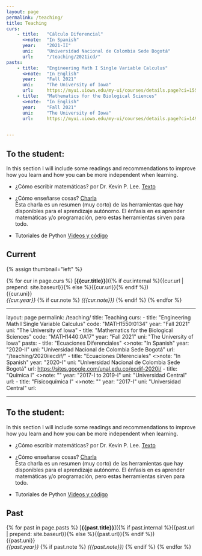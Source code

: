 ```yaml
---
layout: page
permalink: /teaching/
title: Teaching
curs:
    - title:   "Cálculo Diferencial"
      <>note:  "In Spanish"
      year:    "2021-II"
      uni:     "Universidad Nacional de Colombia Sede Bogotá"
      url:     "/teaching/2021icd/" 
pasts:
    - title:   "Engineering Math I Single Variable Calculus"
      <>note:  "In English"
      year:    "Fall 2021"
      uni:     "The University of Iowa"
      url:     https://myui.uiowa.edu/my-ui/courses/details.page?ci=155573&id=941316 
    - title:   "Mathematics for the Biological Sciences"
      <>note:  "In English"
      year:    "Fall 2021"
      uni:     "The University of Iowa"
      url:     https://myui.uiowa.edu/my-ui/courses/details.page?ci=149667&id=941277
    

---
```


## To the student: 
In this section I will include some readings and recommendations to improve how you learn and  how you can be more independent when learning.
- ¿Cómo escribir matemáticas? por Dr. Kevin P. Lee. [Texto](https://drive.google.com/file/d/16ZX_W6Cavz5x3HQockBGEuJxnasIT7LM/view?usp=sharing) 
- ¿Cómo enseñarse cosas? [Charla](https://drive.google.com/file/d/1scFYa1vfBog3Il0icdKs0MjSdB5pwipq/view?usp=sharing) 
<br> Esta charla es un resumen (muy corto) de las herramientas que hay disponibles para el aprendizaje autónomo. El énfasis en es aprender matemáticas y/o programación, pero estas herramientas sirven para todo.

- Tutoriales de Python [Videos y código](https://drive.google.com/drive/folders/1-cNsHTWosjvuEo8F7eOjHGevE88UzzoW?usp=sharing)

## Current
{% assign thumbnail="left" %}

{% for cur in page.curs %}
[**{{cur.title}}**]({% if cur.internal %}{{cur.url | prepend: site.baseurl}}{% else %}{{cur.url}}{% endif %})<br />
{{cur.uni}}<br />
*{{cur.year}}*
{% if cur.note %} *({{cur.note}})*
{% endif %}
{% endfor %}


---
layout: page
permalink: /teaching/
title: Teaching
curs:
    - title:   "Engineering Math I Single Variable Calculus"
	  code:    "MATH1550:0134"
      year:    "Fall 2021"
      uni:     "The University of Iowa"
	- title:   "Mathematics for the Biological Sciences"
	  code:    "MATH1440:0A17"
	  year:    "Fall 2021"
	  uni:     "The University of Iowa"
pasts:
    - title:   "Ecuaciones Diferenciales"
      <>note:  "In Spanish"
      year:    "2020-II"
      uni:     "Universidad Nacional de Colombia Sede Bogotá"
      url:     "/teaching/2020iiecdif/" 
    - title:   "Ecuaciones Diferenciales"
      <>note:  "In Spanish"
      year:    "2020-I"
      uni:     "Universidad Nacional de Colombia Sede Bogotá"
      url:     https://sites.google.com/unal.edu.co/ecdif-2020i/
    - title:   "Química I"
      <>note:  ""
      year:    "2017-I to 2019-I"
      uni:     "Universidad Central"
      url:
    - title:   "Fisicoquímica I"
      <>note:  ""
      year:    "2017-I"
      uni:     "Universidad Central"
      url:

---

## To the student: 
In this section I will include some readings and recommendations to improve how you learn and  how you can be more independent when learning.
- ¿Cómo escribir matemáticas? por Dr. Kevin P. Lee. [Texto](https://drive.google.com/file/d/16ZX_W6Cavz5x3HQockBGEuJxnasIT7LM/view?usp=sharing) 
- ¿Cómo enseñarse cosas? [Charla](https://drive.google.com/file/d/1scFYa1vfBog3Il0icdKs0MjSdB5pwipq/view?usp=sharing) 
<br> Esta charla es un resumen (muy corto) de las herramientas que hay disponibles para el aprendizaje autónomo. El énfasis en es aprender matemáticas y/o programación, pero estas herramientas sirven para todo.

- Tutoriales de Python [Videos y código](https://drive.google.com/drive/folders/1-cNsHTWosjvuEo8F7eOjHGevE88UzzoW?usp=sharing)

## Past 
{% for past in page.pasts %}
[**{{past.title}}**]({% if past.internal %}{{past.url | prepend: site.baseurl}}{% else %}{{past.url}}{% endif %})<br />
{{past.uni}}<br />
*{{past.year}}*
{% if past.note %} *({{past.note}})*
{% endif %}
{% endfor %}



